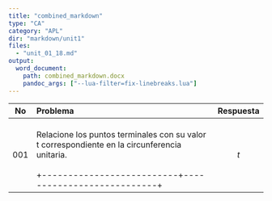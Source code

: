 ```yaml
---
title: "combined_markdown"
type: "CA"
category: "APL"
dir: "markdown/unit1"
files:
  - "unit_01_18.md"
output:
  word_document:
    path: combined_markdown.docx
    pandoc_args: ["--lua-filter=fix-linebreaks.lua"]
---
```


| No | Problema | Respuesta |
|:--:|:-------|:--:|
| 001 | <br>Relacione los puntos terminales con su valor t correspondiente en la circunferencia unitaria.<br><br>+--------------------------+---------------------------+<br>| $$t$$                   | Punto terminal            |<br>|                       | determinado por $t$       |<br>+=======================+===========================+<br>| 1. $\frac{\pi}{6}$     | a. $\left(1, 0\right)$     |<br>+-----------------------+---------------------------+<br>| 2. $\frac{\pi}{4}$     | b. $\left(0, 1\right)$     |<br>+-----------------------+---------------------------+<br>| 3. $\frac{\pi}{3}$     | c. $\left(\frac{1}{2}, \frac{\sqrt{3}}{2}\right)$ |<br>+-----------------------+---------------------------+<br>| 4. $\frac{\pi}{2}$     | d. $\left(\frac{\sqrt{2}}{2}, \frac{\sqrt{2}}{2}\right)$ |<br>+-----------------------+---------------------------+<br>| 5. $0$                 | e. $\left(\frac{\sqrt{3}}{2}, \frac{1}{2}\right)$ |<br>+-----------------------+---------------------------+<br><br>**Respuesta:** 1-e, 2-d, 3-c, 4-b, 5-a<br><br>**Retroalimentación:**  <br>Los puntos terminales en la circunferencia unitaria se determinan evaluando las funciones seno y coseno para cada valor de t. Recuerde que:<br>- $\cos t$ da la coordenada x<br>- $\sin t$ da la coordenada y<br>Los ángulos especiales como $\frac{\pi}{6}$, $\frac{\pi}{4}$ y $\frac{\pi}{3}$ tienen valores exactos que pueden deducirse de triángulos especiales. |  |
